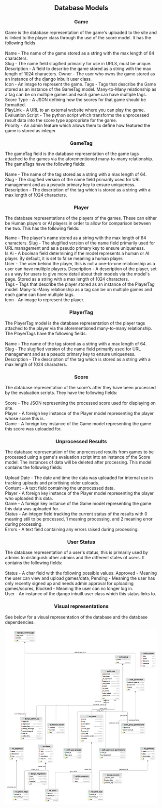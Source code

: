 <h2 style="text-align: center;"> Database Models </h2>
<h3 style="text-align: center;"> Game </h3>

Game is the database representation of the game's uploaded to the
site and is linked to the player class through the use of the score model. It has the following fields
<br> <br>
Name - The name of the game stored as a string with the max length of 64 characters. <br>
Slug - The name field slugified primarily for use in URLS, must be unique. <br>
Description - A field to describe the game stored as a string with the max length of 1024 characters.
Owner - The user who owns the game stored as an instance of the django inbuilt user class. <br>
Icon - An image to represent the game.
Tags - Tags that describe the Game stored as an instance of the GameTag model. Many-to-Many relationship as a tag can
be on multiple games and each game can have multiple tags. <br>
Score Type - A JSON defining how the scores for that game should be formatted. <br>
PlayLink - A URL to an external website where you can play the game. <br>
Evaluation Script - The python script which transforms the unprocessed result data into the score type appropriate for
the game. <br>
Priority - An admin feature which allows them to define how featured the game is stored as integer. <br>

<h3 style="text-align: center;"> GameTag </h3>
The gameTag field is the database representation of the game tags attached to the games via the aforementioned many-to-many relationship. The gameTags have the following fields: <br><br>
Name -  The name of the tag stored as a string with a max length of 64. <br>
Slug - The slugified version of the name field primarily used for URL management and as a pseudo primary key to ensure uniqueness. <br>
Description - The description of the tag which is stored as a string with a max length of 1024 characters. <br>

<h3 style="text-align: center;"> Player </h3>
The database representations of the players of the games. These can either be Human players or AI players in order to allow for comparison between the two. This has the following fields: <br>

Name - The player's name stored as a string with the max length of 64 characters.
Slug - The slugified version of the name field primarily used for URL management and as a pseudo primary key to ensure
uniqueness. <br>
Is Ai - A boolean field determining if the model represents a human or AI player. By default, it is set to false meaning
a human player. <br>
User - The user behind the player, this is not a one-to-one relationship as a user can have multiple players.
Description - A description of the player, set as a way for users to give more detail about their models via the model's
page. Stored as a string with a max length of 1024 characters. <br>
Tags - Tags that describe the player stored as an instance of the PlayerTag model. Many-to-Many relationship as a tag
can be on multiple games and each game can have multiple tags. <br>
Icon - An image to represent the player. <br>

<h3 style="text-align: center;"> PlayerTag </h3>
The PlayerTag model is the database representation of the player tags attached to the player via the aforementioned many-to-many relationship. The PlayerTags have the following fields: <br><br>
Name -  The name of the tag stored as a string with a max length of 64. <br>
Slug - The slugified version of the name field primarily used for URL management and as a pseudo primary key to ensure uniqueness. <br>
Description - The description of the tag which is stored as a string with a max length of 1024 characters. <br>

<h3 style="text-align: center;"> Score </h3>
The database representation of the score's after they have been processed by the evaluation scripts. They have the following fields: <br> <br>
Score - The JSON representing the processed score used for displaying on site. <br>
Player - A foreign key instance of the Player model representing the player whose score this is. <br>
Game - A foreign key instance of the Game model representing the game this score was uploaded for. <br>

<h3 style="text-align: center;"> Unprocessed Results </h3>
The database representation of the unprocessed results from games to be processed using a game's evaluation script into an instance of the Score model. The instances of data will be deleted after processing.
This model contains the following fields: <br><br>
Upload Date - The date and time the data was uploaded for internal use in tracking uploads and prioritising older uploads. <br>
Content - A text field containing the unprocessed data. <br>
Player - A foreign key instance of the Player model representing the player who uploaded this data. <br>
Game - A foreign key instance of the Game model representing the game this data was uploaded for. <br>
Status - An integer field tracking the current status of the results with 0 meaning still to be processed, 1 meaning processing, and 2 meaning error during processing. <br>
Errors - A text field containing any errors raised during processing. <br>

<h3 style="text-align: center;"> User Status </h3>
The database representation of a user's status, this is primarily used by admins to distinguish other admins and the different states of users. It contains the following fields: <br><br>
Status - A char field with the following possible values: Approved - Meaning the user can view and upload games/data, Pending - Meaning the user has only recently signed up and needs admin approval for uploading games/scores, Blocked - Meaning the user can no longer log in. <br>
User - An instance of the django inbuilt user class which this status links to.

<h3 style="text-align: center;"> Visual representations </h3>
See below for a visual representation of the database and the database dependencies. <br>

![ER.img](db-table-diagram.png)
